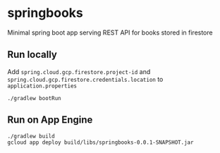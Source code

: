 # springbooks

Minimal spring boot app serving REST API for books stored in firestore 

## Run locally
Add `spring.cloud.gcp.firestore.project-id` and `spring.cloud.gcp.firestore.credentials.location` to `application.properties`

```
./gradlew bootRun
```

## Run on App Engine

```
./gradlew build
gcloud app deploy build/libs/springbooks-0.0.1-SNAPSHOT.jar
```
